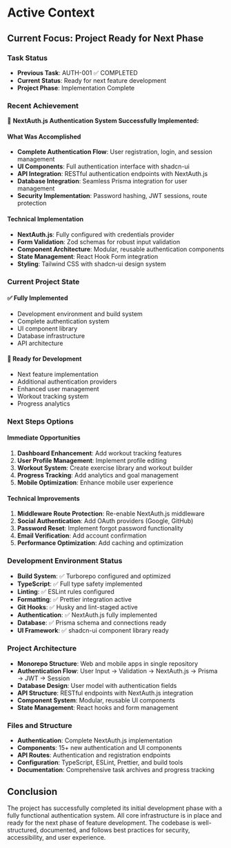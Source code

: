 # Active Context

## Current Focus: Project Ready for Next Phase

### Task Status

- **Previous Task**: AUTH-001 ✅ COMPLETED
- **Current Status**: Ready for next feature development
- **Project Phase**: Implementation Complete

### Recent Achievement

🎯 **NextAuth.js Authentication System Successfully Implemented:**

#### What Was Accomplished

- **Complete Authentication Flow**: User registration, login, and session management
- **UI Components**: Full authentication interface with shadcn-ui
- **API Integration**: RESTful authentication endpoints with NextAuth.js
- **Database Integration**: Seamless Prisma integration for user management
- **Security Implementation**: Password hashing, JWT sessions, route protection

#### Technical Implementation

- **NextAuth.js**: Fully configured with credentials provider
- **Form Validation**: Zod schemas for robust input validation
- **Component Architecture**: Modular, reusable authentication components
- **State Management**: React Hook Form integration
- **Styling**: Tailwind CSS with shadcn-ui design system

### Current Project State

#### ✅ Fully Implemented

- Development environment and build system
- Complete authentication system
- UI component library
- Database infrastructure
- API architecture

#### 🚀 Ready for Development

- Next feature implementation
- Additional authentication providers
- Enhanced user management
- Workout tracking system
- Progress analytics

### Next Steps Options

#### Immediate Opportunities

1. **Dashboard Enhancement**: Add workout tracking features
2. **User Profile Management**: Implement profile editing
3. **Workout System**: Create exercise library and workout builder
4. **Progress Tracking**: Add analytics and goal management
5. **Mobile Optimization**: Enhance mobile user experience

#### Technical Improvements

1. **Middleware Route Protection**: Re-enable NextAuth.js middleware
2. **Social Authentication**: Add OAuth providers (Google, GitHub)
3. **Password Reset**: Implement forgot password functionality
4. **Email Verification**: Add account confirmation
5. **Performance Optimization**: Add caching and optimization

### Development Environment Status

- **Build System**: ✅ Turborepo configured and optimized
- **TypeScript**: ✅ Full type safety implemented
- **Linting**: ✅ ESLint rules configured
- **Formatting**: ✅ Prettier integration active
- **Git Hooks**: ✅ Husky and lint-staged active
- **Authentication**: ✅ NextAuth.js fully implemented
- **Database**: ✅ Prisma schema and connections ready
- **UI Framework**: ✅ shadcn-ui component library ready

### Project Architecture

- **Monorepo Structure**: Web and mobile apps in single repository
- **Authentication Flow**: User Input → Validation → NextAuth.js → Prisma → JWT → Session
- **Database Design**: User model with authentication fields
- **API Structure**: RESTful endpoints with NextAuth.js integration
- **Component System**: Modular, reusable UI components
- **State Management**: React hooks and form management

### Files and Structure

- **Authentication**: Complete NextAuth.js implementation
- **Components**: 15+ new authentication and UI components
- **API Routes**: Authentication and registration endpoints
- **Configuration**: TypeScript, ESLint, Prettier, and build tools
- **Documentation**: Comprehensive task archives and progress tracking

## Conclusion

The project has successfully completed its initial development phase with a fully functional authentication system. All core infrastructure is in place and ready for the next phase of feature development. The codebase is well-structured, documented, and follows best practices for security, accessibility, and user experience.
